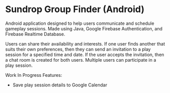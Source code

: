 # Sundrop Group Finder (Android)
Android application designed to help users communicate and schedule gameplay sessions. Made using Java, Google Firebase Authentication, and Firebase Realtime Database.

Users can share their availability and interests. If one user finds another that suits their own preferences, then they can send an invitation to a play session for a specified time and date. If the user accepts the invitation, then a chat room is created for both users. Multiple users can participate in a play session.

Work In Progress Features:

* Save play session details to Google Calendar  
  
